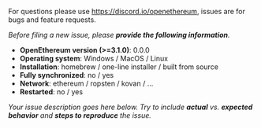 For questions please use https://discord.io/openethereum, issues are for bugs and feature requests.

_Before filing a new issue, please **provide the following information**._

- **OpenEthereum version (>=3.1.0)**: 0.0.0
- **Operating system**: Windows / MacOS / Linux
- **Installation**: homebrew / one-line installer / built from source
- **Fully synchronized**: no / yes
- **Network**: ethereum / ropsten / kovan / ...
- **Restarted**: no / yes

_Your issue description goes here below. Try to include **actual** vs. **expected behavior** and **steps to reproduce** the issue._

